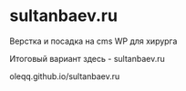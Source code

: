# sultanbaev.ru
Верстка и посадка на cms WP для хирурга

Итоговый вариант здесь - sultanbaev.ru


oleqq.github.io/sultanbaev.ru
